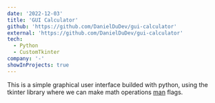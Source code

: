 ```yaml
---
date: '2022-12-03'
title: 'GUI Calculator'
github: 'https://github.com/DanielDuDev/gui-calculator'
external: 'https://github.com/DanielDuDev/gui-calculator'
tech:
  - Python
  - CustomTkinter
company: '-'
showInProjects: true
---
```


This is a simple graphical user interface builded with python, using the tkinter library where we can make math operations [man](https://github.com/DanielDuDev/gui-calculator/blob/master/images/demo.png) flags.
